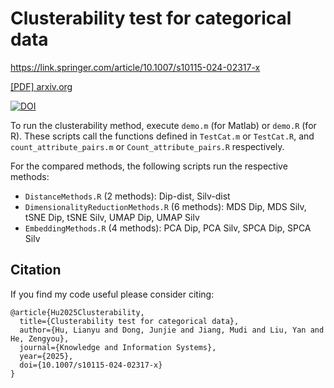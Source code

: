 # Clusterability test for categorical data
https://link.springer.com/article/10.1007/s10115-024-02317-x 

[[PDF] arxiv.org](https://arxiv.org/pdf/2307.07346)

[![DOI](https://zenodo.org/badge/660497386.svg)](https://zenodo.org/badge/latestdoi/660497386)

To run the clusterability method, execute `demo.m` (for Matlab) or `demo.R` (for R). These scripts call the functions defined in `TestCat.m` or `TestCat.R`, and `count_attribute_pairs.m` or `Count_attribute_pairs.R` respectively.



For the compared methods, the following scripts run the respective methods:

- `DistanceMethods.R` (2 methods): Dip-dist, Silv-dist
- `DimensionalityReductionMethods.R` (6 methods): MDS Dip, MDS Silv, tSNE Dip, tSNE Silv, UMAP Dip, UMAP Silv
- `EmbeddingMethods.R` (4 methods): PCA Dip, PCA Silv, SPCA Dip, SPCA Silv

## Citation

If you find my code useful please consider citing:

    @article{Hu2025Clusterability,
      title={Clusterability test for categorical data},
      author={Hu, Lianyu and Dong, Junjie and Jiang, Mudi and Liu, Yan and He, Zengyou},
      journal={Knowledge and Information Systems},
      year={2025},
      doi={10.1007/s10115-024-02317-x}
    }
